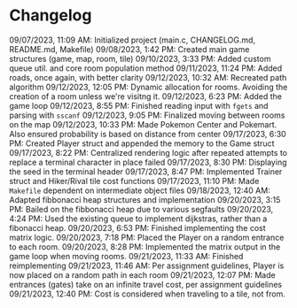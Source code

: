# Changelog

09/07/2023, 11:09 AM: Initialized project (main.c, CHANGELOG.md, README.md, Makefile)
09/08/2023, 1:42 PM: Created main game structures (game, map, room, tile)
09/10/2023, 3:33 PM: Added custom queue util. and core room population method
09/11/2023, 11:24 PM: Added roads, once again, with better clarity
09/12/2023, 10:32 AM: Recreated path algorithm
09/12/2023, 12:05 PM: Dynamic allocation for rooms. Avoiding the creation of a room unless we're visitng it.
09/12/2023, 6:23 PM: Added the game loop
09/12/2023, 8:55 PM: Finished reading input with `fgets` and parsing with `sscanf`
09/12/2023, 9:05 PM: Finalized moving between rooms on the map
09/12/2023, 10:33 PM: Made Pokemon Center and Pokemart. Also ensured probability is based on distance from center
09/17/2023, 6:30 PM: Created Player struct and appended the memory to the Game struct
09/17/2023, 8:22 PM: Centralized rendering logic after repeated attempts to replace a terminal character in place failed
09/17/2023, 8:30 PM: Displaying the seed in the terminal header
09/17/2023, 8:47 PM: Implemented Trainer struct and Hiker/Rival tile cost functions
09/17/2023, 11:10 PM: Made `Makefile` dependent on intermediate object files
09/18/2023, 12:40 AM: Adapted fibbonacci heap structures and implementation
09/20/2023, 3:15 PM: Bailed on the fibbonacci heap due to various segfaults
09/20/2023, 4:24 PM: Used the existing queue to implement dijkstras, rather than a fibonacci heap.
09/20/2023, 6:53 PM: Finished implementing the cost matrix logic.
09/20/2023, 7:18 PM: Placed the Player on a random entrance to each room.
09/20/2023, 8:28 PM: Implemented the matrix output in the game loop when moving rooms.
09/21/2023, 11:33 AM: Finished reimplementing
09/21/2023, 11:46 AM: Per assignment guidelines, Player is now placed on a random path in each room
09/21/2023, 12:07 PM: Made entrances (gates) take on an infinite travel cost, per assignment guidelines
09/21/2023, 12:40 PM: Cost is considered when traveling to a tile, not from.
